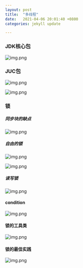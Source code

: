 ```yaml
---
layout: post
title:  "多线程"
date:   2021-04-06 20:01:40 +0800
categories: jekyll update

---
```

 
### JDK核心包

![img.png][concurrency00]

### JUC包

![img.png][concurrency01]

![img.png][concurrency02]

### 锁

##### 同步块的缺点

![img.png][concurrency03]

##### 自由的锁

![img.png][concurrency04]

![img.png][concurrency05]

##### 读写锁  

![img.png][concurrency06]


#### condition

![img.png][concurrency07]

#### 锁的工具类

![img.png][concurrency08]

#### 锁的最佳实践

![img.png][concurrency09]









 













[concurrency00]: {{site.baseurl}}/assets/images/concurrency/img.png
[concurrency01]: {{site.baseurl}}/assets/images/concurrency/img_1.png
[concurrency02]: {{site.baseurl}}/assets/images/concurrency/img_2.png
[concurrency03]: {{site.baseurl}}/assets/images/concurrency/img_3.png
[concurrency04]: {{site.baseurl}}/assets/images/concurrency/img_4.png
[concurrency05]: {{site.baseurl}}/assets/images/concurrency/img_5.png
[concurrency06]: {{site.baseurl}}/assets/images/concurrency/img_6.png
[concurrency07]: {{site.baseurl}}/assets/images/concurrency/img_7.png
[concurrency08]: {{site.baseurl}}/assets/images/concurrency/img_8.png
[concurrency09]: {{site.baseurl}}/assets/images/concurrency/img_9.png
[concurrency10]: {{site.baseurl}}/assets/images/concurrency/img_10.png
[concurrency11]: {{site.baseurl}}/assets/images/concurrency/img_11.png
[concurrency12]: {{site.baseurl}}/assets/images/concurrency/img_12.png
[concurrency13]: {{site.baseurl}}/assets/images/concurrency/img_13.png
[concurrency14]: {{site.baseurl}}/assets/images/concurrency/img_14.png
[concurrency15]: {{site.baseurl}}/assets/images/concurrency/img_15.png
[concurrency16]: {{site.baseurl}}/assets/images/concurrency/img_16.png
[concurrency17]: {{site.baseurl}}/assets/images/concurrency/img_17.png
[concurrency18]: {{site.baseurl}}/assets/images/concurrency/img_18.png
[concurrency19]: {{site.baseurl}}/assets/images/concurrency/img_19.png
[concurrency20]: {{site.baseurl}}/assets/images/concurrency/img_20.png
[concurrency21]: {{site.baseurl}}/assets/images/concurrency/img_21.png
[concurrency22]: {{site.baseurl}}/assets/images/concurrency/img_22.png
[concurrency23]: {{site.baseurl}}/assets/images/concurrency/img_23.png
[concurrency24]: {{site.baseurl}}/assets/images/concurrency/img_24.png
[concurrency25]: {{site.baseurl}}/assets/images/concurrency/img_25.png
[concurrency26]: {{site.baseurl}}/assets/images/concurrency/img_26.png
[concurrency27]: {{site.baseurl}}/assets/images/concurrency/img_27.png
[concurrency28]: {{site.baseurl}}/assets/images/concurrency/img_28.png